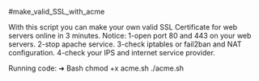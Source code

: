 #make_valid_SSL_with_acme

With this script you can make your own valid SSL Certificate for web servers online in 3 minutes.
Notice: 
    1-open port 80 and 443 on your web servers.
    2-stop apache service.
    3-check iptables or fail2ban and NAT configuration.
    4-check your IPS and internet service provider.
    
    
   Running code: 
   ➜  Bash chmod +x acme.sh
   ./acme.sh
